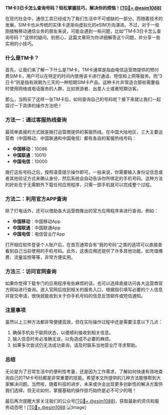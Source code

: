**TM卡3日卡怎么查询号码？轻松掌握技巧，解决你的烦恼！[[TG💪+ @esim1088](https://t.me/s/esim1088)]**

在现代社会中，通信工具已经成为了我们生活中不可或缺的一部分。而随着技术的发展，SIM卡也从传统的实体卡逐渐向虚拟化的eSIM方向演进。不过，对于一些刚接触移动通信业务的朋友来说，可能会遇到一些问题，比如“TM卡3日卡怎么查询号码？”这样的疑问。别担心，这篇文章将为你详细解答这个问题，并分享一些实用的小技巧。

### 什么是TM卡？

首先，让我们来了解一下什么是TM卡。TM卡通常是指由电信运营商提供的预付费SIM卡，用户可以在特定的时间内使用该卡进行通话、短信和上网等服务。而“3日卡”则是指有效期为三天的一种短期SIM卡产品。这种卡片非常适合那些需要临时使用网络或电话服务的人群，比如旅游者、出差人士或者短期访客。

那么，当购买了这样一张TM卡后，如何查询自己的号码呢？接下来就让我们一起探讨一下具体的操作方法吧！

### 方法一：通过客服热线查询

最简单直接的方式就是拨打运营商提供的客服热线。在中国大陆地区，三大主要运营商（中国移动、中国联通和中国电信）都有各自的客服热线号码：

- **中国移动**：10086  
- **中国联通**：10010  
- **中国电信**：10000  

拨打这些号码之后，按照语音提示操作即可。一般来说，你需要输入身份证信息或者其他验证方式来确认身份，然后系统会自动告诉你所绑定的手机号码。这种方法的好处在于无需额外下载任何应用程序，只需一部手机就可以完成整个过程。

### 方法二：利用官方APP查询

除了打电话外，还可以借助各大运营商推出的官方应用程序来进行查询。例如：

- **中国移动**：中国移动App  
- **中国联通**：中国联通App  
- **中国电信**：电信营业厅App  

打开相应软件登录个人账户后，在首页通常会有“我的号码”之类的选项可以直接查看到自己当前使用的手机号码。此外，这类应用还提供了许多其他功能，如充值缴费、流量监控等等，非常方便实用。

### 方法三：访问官网查询

如果你觉得下载专门的应用程序有些麻烦的话，也可以选择直接访问各大运营商官方网站进行查询。进入官网后找到相关的服务入口，根据指引填写必要的个人信息并提交申请，很快就能收到关于你手机号码的信息反馈邮件或短信通知。

### 注意事项

虽然以上三种方法都非常便捷高效，但在实际操作过程中还是需要注意以下几点：

1. 确保手机处于联网状态，以便顺利接收到相关信息。
2. 输入信息时务必准确无误，以免造成不必要的麻烦。
3. 如果多次尝试仍无法成功查询，请及时联系当地营业厅寻求帮助。

### 总结

无论是为了日常生活中的便利性考量，还是因为工作需求，了解如何快速有效地查询自己的TM卡号码都是非常重要的技能。希望本文所提供的几种方法能够帮到大家解决问题。当然啦，随着科技的进步，未来或许会出现更多创新性的解决方案供我们选择。但无论如何，掌握基础的操作技巧始终是必不可少的哦！

最后再次提醒大家关注我们的公众号[[TG💪+ @esim1088](https://t.me/s/esim1088)]，获取最新的资讯和服务动态吧！[[TG💪+ @esim1088](https://t.me/s/esim1088) ![Image](https://i.postimg.cc/4NQfJmqS/Snipaste-2025-05-13-00-14-12.png)]